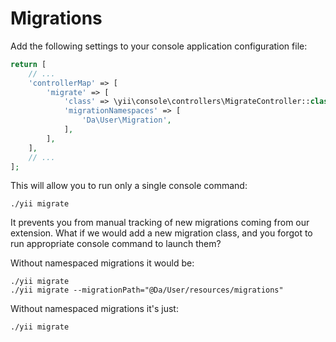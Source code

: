 Migrations
==========

Add the following settings to your console application configuration file:

```php
return [
    // ...
    'controllerMap' => [
        'migrate' => [
            'class' => \yii\console\controllers\MigrateController::class,
            'migrationNamespaces' => [
                'Da\User\Migration',
            ],
        ],
    ],
    // ...
];
```

This will allow you to run only a single console command:

```
./yii migrate
```

It prevents you from manual tracking of new migrations coming from our extension. What if we would add a new migration class, and you forgot to run appropriate console command to launch them?

Without namespaced migrations it would be:

```
./yii migrate
./yii migrate --migrationPath="@Da/User/resources/migrations"
```

Without namespaced migrations it's just:

```
./yii migrate
```

